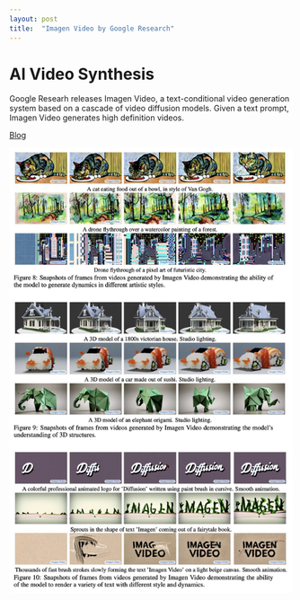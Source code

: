 ```yaml
---
layout: post
title:  "Imagen Video by Google Research"
---
```


# AI Video Synthesis


Google Researh releases Imagen Video, a text-conditional video generation system based on a cascade of video diffusion models. Given a text prompt, Imagen Video generates high definition videos.

[Blog](https://imagen.research.google/video/)

![videos in different artistic styles, 3D understanding, and text rendering and animation.](/assets/FeUmWaHXkAssRom.jpeg)

